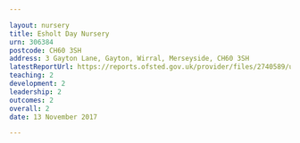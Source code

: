 ```yaml
---

layout: nursery
title: Esholt Day Nursery
urn: 306384
postcode: CH60 3SH
address: 3 Gayton Lane, Gayton, Wirral, Merseyside, CH60 3SH
latestReportUrl: https://reports.ofsted.gov.uk/provider/files/2740589/urn/306384.pdf
teaching: 2
development: 2
leadership: 2
outcomes: 2
overall: 2
date: 13 November 2017

---
```

